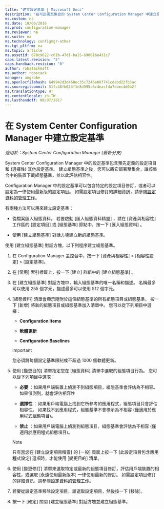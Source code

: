 ```yaml
---
title: "建立設定基準 | Microsoft Docs"
description: "在可部署至集合的 System Center Configuration Manager 中建立設定基準。"
ms.custom: na
ms.date: 10/06/2016
ms.prod: configuration-manager
ms.reviewer: na
ms.suite: na
ms.technology: configmgr-other
ms.tgt_pltfrm: na
ms.topic: article
ms.assetid: 678c9622-c61b-47d1-ba25-690616e431c7
caps.latest.revision: "5"
caps.handback.revision: "0"
author: robstackmsft
ms.author: robstack
manager: angrobe
ms.openlocfilehash: 649942d3d468ec35c7246e08f741cdebd22fb3ac
ms.sourcegitcommit: 51fc48fb023f1e8d995c6c4eacfda7dbec4d0b2f
ms.translationtype: HT
ms.contentlocale: zh-TW
ms.lasthandoff: 08/07/2017
---
```

# <a name="create-configuration-baselines-in-system-center-configuration-manager"></a>在 System Center Configuration Manager 中建立設定基準

*適用於︰System Center Configuration Manager (最新分支)*


System Center Configuration Manager 中的設定基準包含預先定義的設定項目和 (選擇性) 其他設定基準。 建立組態基準之後，您可以將它部署至集合，讓該集合中的裝置下載組態基準，並以此評估相容性。  

 Configuration Manager 中的設定基準可以包含特定的設定項目修訂，或者可以設定為一律使用最新版的設定項目。 如需設定項目修訂的詳細資訊，請參閱[設定資料的管理工作](../../compliance/deploy-use/management-tasks-for-configuration-data.md)。  

 有兩種方法可以用來建立設定基準：  

-   從檔案匯入組態資料。 若要啟動 [匯入組態資料精靈] ，請在 [資產與相容性]  工作區的 [設定項目]  或 [組態基準]  節點中，按一下 [匯入組態資料] 。  

-   使用 [建立組態基準]  對話方塊建立新的組態基準。  

 使用 [建立組態基準]  對話方塊，以下列程序建立組態基準。  

1.  在 Configuration Manager 主控台中，按一下 [資產與相容性] > [相容性設定] > [設定基準]。  

3.  在 [常用]  索引標籤上，按一下 [建立]  群組中的 [建立組態基準] 。  

4.  在 [建立組態基準]  對話方塊中，輸入組態基準的唯一名稱和描述。 名稱最多可以使用 255 個字元，描述最多可以使用 512 個字元。  

5.  [組態資料]  清單會顯示隨附於這個組態基準的所有組態項目或組態基準。 按一下 [新增]  將新的組態項目或組態基準加入清單中。 您可以從下列項目中選擇：  

    -   **Configuration Items**  

    -   **軟體更新**  

    -   **Configuration Baselines**  
      > [!IMPORTANT]
      > 您必須將每個設定基準限制成不超過 1000 個軟體更新。
6.  使用 [變更目的]  清單指定您在 [組態資料]  清單中選取的組態項目行為。 您可以從下列項目中選取：  

    -   **必要** ：如果用戶端裝置上偵測不到組態項目，組態基準會評估為不相容。 如果偵測到，就會評估相容性  

    -   **選擇性** ：如果用戶端電腦上找到它所參考的應用程式，組態項目只會評估相容性。 如果找不到應用程式，組態基準不會標示為不相容 (僅適用於應用程式組態項目)。  

    -   **禁止** ：如果用戶端電腦上偵測到組態項目，組態基準會評估為不相容 (僅適用於應用程式組態項目)。  

    > [!NOTE]
    >  只有當您在 [建立設定項目精靈]  的 [一般]  頁面上按一下 [此設定項目包含應用程式設定]  選項時，才能使用 [變更目的] 清單。  

7.  使用 [變更修訂]  清單來選取特定或最新的組態項目修訂，評估用戶端裝置的相容性，或選取 [永遠使用最新版本]  一律使用最新的修訂。 如需設定項目修訂的詳細資訊，請參閱[設定資料的管理工作](../../compliance/deploy-use/management-tasks-for-configuration-data.md)。  

8.  若要從設定基準移除設定項目，請選取設定項目，然後按一下 [移除]。  

9. 按一下 [確定]  關閉 [建立組態基準]  對話方塊並建立組態基準。  
